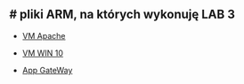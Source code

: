 ## # pliki ARM, na  których wykonuję LAB 3

* [VM Apache](./ARM/apache)

* [VM WIN 10](./ARM/WIN10)

* [App GateWay](./ARM/APG)